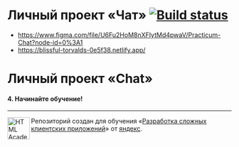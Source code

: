 # Личный проект «Чат» [![Build status][travis-image]][travis-url]
* https://www.figma.com/file/U6Fu2HoM8nXFIytMd4pwaV/Practicum-Chat?node-id=0%3A1
* https://blissful-torvalds-0e5f38.netlify.app/

# Личный проект «Chat»

#### 4. Начинайте обучение!

---

<a href="https://htmlacademy.ru/intensive/react"><img align="left" width="50" height="50" title="HTML Academy" src="https://up.htmlacademy.ru/static/img/intensive/react/logo-for-github.png"></a>

Репозиторий создан для обучения «[Разработка сложных клиентских приложений](https://practicum.yandex.ru/profile/middle-frontend/)» от [яндекс](https://yandex.ru/).

[travis-image]: https://travis-ci.com/htmlacademy-react/1401861-six-cities-5.svg?branch=master
[travis-url]: https://travis-ci.com/htmlacademy-react/1401861-six-cities-5
